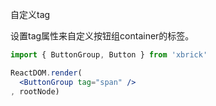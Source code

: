 自定义tag

设置tag属性来自定义按钮组container的标签。

````jsx
import { ButtonGroup, Button } from 'xbrick'

ReactDOM.render(
  <ButtonGroup tag="span" />
, rootNode)
````
